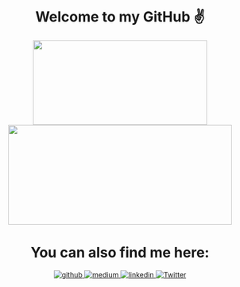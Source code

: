 # <div align="center"> Welcome to my GitHub ✌ </div>

<div align="center">
<img width="350" height="170" src="https://github-readme-stats.vercel.app/api/top-langs/?username=zararthustra&theme=merko&layout=compact&hide=M,Ruby,c%2B%2B,MATLAB">
<img width="450" height="200" src="https://github-readme-stats.vercel.app/api?username=zararthustra&theme=merko&show_icons=true&hide=stars,prs,issues">
</div>

# <div align="center"> You can also find me here: </div>

<div align="center">
  <a href="https://github.com/zararthustra" target="_blank">
    <img src=https://img.shields.io/badge/github-%2324292e.svg?&style=for-the-badge&logo=github&logoColor=white alt=github style="margin-bottom: 5px;" />
  </a>
  <a href="https://medium.com/@arthmayer/" target="_blank">
    <img src=https://img.shields.io/badge/medium-%23292929.svg?&style=for-the-badge&logo=medium&logoColor=white alt=medium style="margin-bottom: 5px;" />
  </a> 
  <a href="https://linkedin.com/in/arthur-mayer-940183174" target="_blank">
    <img src=https://img.shields.io/badge/linkedin-%231E77B5.svg?&style=for-the-badge&logo=linkedin&logoColor=white alt=linkedin style="margin-bottom: 5px;" />
  </a>
  <a href="https://twitter.com/MayerArthur1">
  <img
    alt="Twitter"
    src="https://img.shields.io/badge/Twitter-1DA1F2?logo=twitter&logoColor=white&style=for-the-badge"
  />
  </a> 
</div>
